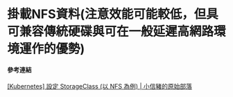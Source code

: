 # 掛載NFS資料(注意效能可能較低，但具可兼容傳統硬碟與可在一般延遲高網路環境運作的優勢)


#### 參考連結
[[Kubernetes] 設定 StorageClass (以 NFS 為例) | 小信豬的原始部落](https://godleon.github.io/blog/Kubernetes/k8s-Config-StorageClass-with-NFS/)



